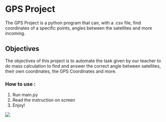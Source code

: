 # GPS Project
The GPS Project is a python program that can, with a .csv file, find coordinates of a specific points, angles between 
the satellites and more incoming.

## Objectives
The objectives of this project is to automate the task given by our teacher to do mass calculation to find and answer
the correct angle between satellites, their own coordinates, the GPS Coordinates and more.

### How to use : 
1. Run main.py
2. Read the instruction on screen
3. Enjoy!
<img src="https://cdn.iconscout.com/icon/free/png-512/free-molecule-icon-download-in-svg-png-gif-file-formats--electron-atom-chemistry-science-pack-technology-icons-1798583.png?f=webp&amp;amp;w=256"/>